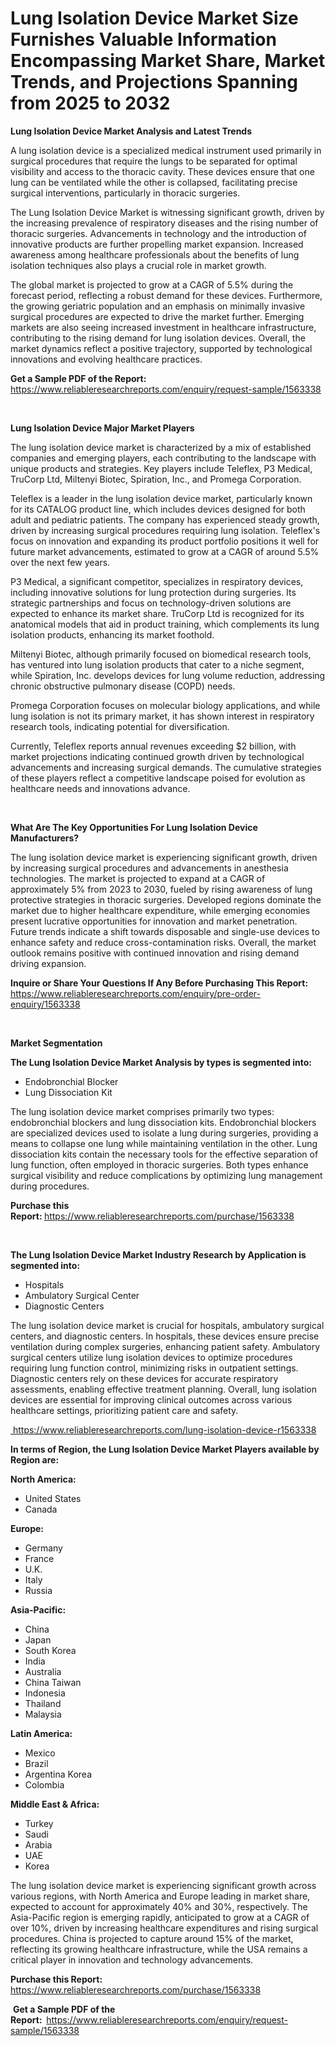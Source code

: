 <p><h1>Lung Isolation Device Market Size Furnishes Valuable Information Encompassing Market Share, Market Trends, and Projections Spanning from 2025 to 2032</h1></p><p><strong>Lung Isolation Device Market Analysis and Latest Trends</strong></p>
<p><p>A lung isolation device is a specialized medical instrument used primarily in surgical procedures that require the lungs to be separated for optimal visibility and access to the thoracic cavity. These devices ensure that one lung can be ventilated while the other is collapsed, facilitating precise surgical interventions, particularly in thoracic surgeries.</p><p>The Lung Isolation Device Market is witnessing significant growth, driven by the increasing prevalence of respiratory diseases and the rising number of thoracic surgeries. Advancements in technology and the introduction of innovative products are further propelling market expansion. Increased awareness among healthcare professionals about the benefits of lung isolation techniques also plays a crucial role in market growth.</p><p>The global market is projected to grow at a CAGR of 5.5% during the forecast period, reflecting a robust demand for these devices. Furthermore, the growing geriatric population and an emphasis on minimally invasive surgical procedures are expected to drive the market further. Emerging markets are also seeing increased investment in healthcare infrastructure, contributing to the rising demand for lung isolation devices. Overall, the market dynamics reflect a positive trajectory, supported by technological innovations and evolving healthcare practices.</p></p>
<p><strong>Get a Sample PDF of the Report:&nbsp;</strong> <a href="https://www.reliableresearchreports.com/enquiry/request-sample/1563338?utm_campaign=2208&utm_medium=2&utm_source=Github&utm_content=ia&utm_term=14042025&utm_id=lung-isolation-device">https://www.reliableresearchreports.com/enquiry/request-sample/1563338</a></p>
<p>&nbsp;</p>
<p><strong>Lung Isolation Device Major Market Players</strong></p>
<p><p>The lung isolation device market is characterized by a mix of established companies and emerging players, each contributing to the landscape with unique products and strategies. Key players include Teleflex, P3 Medical, TruCorp Ltd, Miltenyi Biotec, Spiration, Inc., and Promega Corporation.</p><p>Teleflex is a leader in the lung isolation device market, particularly known for its CATALOG product line, which includes devices designed for both adult and pediatric patients. The company has experienced steady growth, driven by increasing surgical procedures requiring lung isolation. Teleflex's focus on innovation and expanding its product portfolio positions it well for future market advancements, estimated to grow at a CAGR of around 5.5% over the next few years.</p><p>P3 Medical, a significant competitor, specializes in respiratory devices, including innovative solutions for lung protection during surgeries. Its strategic partnerships and focus on technology-driven solutions are expected to enhance its market share. TruCorp Ltd is recognized for its anatomical models that aid in product training, which complements its lung isolation products, enhancing its market foothold.</p><p>Miltenyi Biotec, although primarily focused on biomedical research tools, has ventured into lung isolation products that cater to a niche segment, while Spiration, Inc. develops devices for lung volume reduction, addressing chronic obstructive pulmonary disease (COPD) needs.</p><p>Promega Corporation focuses on molecular biology applications, and while lung isolation is not its primary market, it has shown interest in respiratory research tools, indicating potential for diversification.</p><p>Currently, Teleflex reports annual revenues exceeding $2 billion, with market projections indicating continued growth driven by technological advancements and increasing surgical demands. The cumulative strategies of these players reflect a competitive landscape poised for evolution as healthcare needs and innovations advance.</p></p>
<p>&nbsp;</p>
<p><strong>What Are The Key Opportunities For Lung Isolation Device Manufacturers?</strong></p>
<p><p>The lung isolation device market is experiencing significant growth, driven by increasing surgical procedures and advancements in anesthesia technologies. The market is projected to expand at a CAGR of approximately 5% from 2023 to 2030, fueled by rising awareness of lung protective strategies in thoracic surgeries. Developed regions dominate the market due to higher healthcare expenditure, while emerging economies present lucrative opportunities for innovation and market penetration. Future trends indicate a shift towards disposable and single-use devices to enhance safety and reduce cross-contamination risks. Overall, the market outlook remains positive with continued innovation and rising demand driving expansion.</p></p>
<p><strong>Inquire or Share Your Questions If Any Before Purchasing This Report:</strong> <a href="https://www.reliableresearchreports.com/enquiry/pre-order-enquiry/1563338?utm_campaign=2208&utm_medium=2&utm_source=Github&utm_content=ia&utm_term=14042025&utm_id=lung-isolation-device">https://www.reliableresearchreports.com/enquiry/pre-order-enquiry/1563338</a></p>
<p>&nbsp;</p>
<p><strong>Market Segmentation</strong></p>
<p><strong>The Lung Isolation Device Market Analysis by types is segmented into:</strong></p>
<p><ul><li>Endobronchial Blocker</li><li>Lung Dissociation Kit</li></ul></p>
<p><p>The lung isolation device market comprises primarily two types: endobronchial blockers and lung dissociation kits. Endobronchial blockers are specialized devices used to isolate a lung during surgeries, providing a means to collapse one lung while maintaining ventilation in the other. Lung dissociation kits contain the necessary tools for the effective separation of lung function, often employed in thoracic surgeries. Both types enhance surgical visibility and reduce complications by optimizing lung management during procedures.</p></p>
<p><strong>Purchase this Report:&nbsp;</strong><a href="https://www.reliableresearchreports.com/purchase/1563338?utm_campaign=2208&utm_medium=2&utm_source=Github&utm_content=ia&utm_term=14042025&utm_id=lung-isolation-device">https://www.reliableresearchreports.com/purchase/1563338</a></p>
<p>&nbsp;</p>
<p><strong>The Lung Isolation Device Market Industry Research by Application is segmented into:</strong></p>
<p><ul><li>Hospitals</li><li>Ambulatory Surgical Center</li><li>Diagnostic Centers</li></ul></p>
<p><p>The lung isolation device market is crucial for hospitals, ambulatory surgical centers, and diagnostic centers. In hospitals, these devices ensure precise ventilation during complex surgeries, enhancing patient safety. Ambulatory surgical centers utilize lung isolation devices to optimize procedures requiring lung function control, minimizing risks in outpatient settings. Diagnostic centers rely on these devices for accurate respiratory assessments, enabling effective treatment planning. Overall, lung isolation devices are essential for improving clinical outcomes across various healthcare settings, prioritizing patient care and safety.</p></p>
<p><a href="https://www.reliableresearchreports.com/lung-isolation-device-r1563338?utm_campaign=2208&utm_medium=2&utm_source=Github&utm_content=ia&utm_term=14042025&utm_id=lung-isolation-device">&nbsp;https://www.reliableresearchreports.com/lung-isolation-device-r1563338</a></p>
<p><strong>In terms of Region, the Lung Isolation Device Market Players available by Region are:</strong></p>
<p>
    <p> <strong> North America: </strong>
        <ul>
            <li>United States</li>
            <li>Canada</li>
        </ul>
        </p> 
    <p> <strong> Europe: </strong>
        <ul>
            <li>Germany</li>
            <li>France</li>
            <li>U.K.</li>
            <li>Italy</li>
            <li>Russia</li>
        </ul>
        </p> 
    <p> <strong> Asia-Pacific: </strong>
        <ul>
            <li>China</li>
            <li>Japan</li>
            <li>South Korea</li>
            <li>India</li>
            <li>Australia</li>
            <li>China Taiwan</li>
            <li>Indonesia</li>
            <li>Thailand</li>
            <li>Malaysia</li>
        </ul>
        </p> 
    <p> <strong> Latin America: </strong>
        <ul>
            <li>Mexico</li>
            <li>Brazil</li>
            <li>Argentina Korea</li>
            <li>Colombia</li>
        </ul>
        </p> 
    <p> <strong> Middle East & Africa: </strong>
        <ul>
            <li>Turkey</li>
            <li>Saudi</li>
            <li>Arabia</li>
            <li>UAE</li>
            <li>Korea</li>
        </ul>
    </p>
    </p>
<p><p>The lung isolation device market is experiencing significant growth across various regions, with North America and Europe leading in market share, expected to account for approximately 40% and 30%, respectively. The Asia-Pacific region is emerging rapidly, anticipated to grow at a CAGR of over 10%, driven by increasing healthcare expenditures and rising surgical procedures. China is projected to capture around 15% of the market, reflecting its growing healthcare infrastructure, while the USA remains a critical player in innovation and technology advancements.</p></p>
<p><strong>Purchase this Report: </strong><a href="https://www.reliableresearchreports.com/purchase/1563338?utm_campaign=2208&utm_medium=2&utm_source=Github&utm_content=ia&utm_term=14042025&utm_id=lung-isolation-device">https://www.reliableresearchreports.com/purchase/1563338</a></p>
<p>&nbsp;<strong>Get a Sample PDF of the Report:&nbsp;&nbsp;</strong><a href="https://www.reliableresearchreports.com/enquiry/request-sample/1563338?utm_campaign=2208&utm_medium=2&utm_source=Github&utm_content=ia&utm_term=14042025&utm_id=lung-isolation-device">https://www.reliableresearchreports.com/enquiry/request-sample/1563338</a></p>
<p><strong></strong></p>
<p><p></p><p></p><p></p></p>